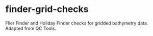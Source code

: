 # finder-grid-checks
Flier Finder and Holiday Finder checks for gridded bathymetry data. Adapted from QC Tools.
